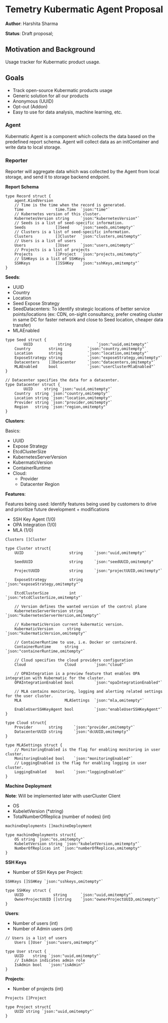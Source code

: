# Temetry Kubermatic Agent Proposal

**Author**: Harshita Sharma

**Status**: Draft proposal;

## Motivation and Background
Usage tracker for Kubermatic product usage.

## Goals
- Track open-source Kubermatic products usage
- Generic solution for all our products
- Anonymous (UUID)
- Opt-out (Addon)
- Easy to use for data analysis, machine learning, etc.

### Agent
Kubermatic Agent is a component which collects the data based on the predefined report schema. Agent will collect data as an initContainer and write data to local storage.

### Reporter
Reporter will aggregate data which was collected by the Agent from local storage, and send it to storage backend endpoint.

**Report Schema**

```
type Record struct {
	agent.KindVersion
	// Time is the time when the record is generated.
	Time              time.Time  `json:"time"`
	// Kubernetes version of this cluster.
	KubernetesVersion string     `json:"kubernetesVersion"`
	// Seeds is a list of seed-specific information.
	Seeds             []Seed     `json:"seeds,omitempty"`
	// Clusters is a list of seed-specific information.
	Clusters          []Cluster  `json:"clusters,omitempty"`
	// Users is a list of users
	Users             []User     `json:"users,omitempty"`
	// Projects is a list of projects
	Projects          []Project  `json:"projects,omitempty"`
	// SSHKeys is a list of SSHKeys
	SSHKeys           []SSHKey   `json:"sshKeys,omitempty"`
}
```

**Seeds**:

- UUID
- Country
- Location
- Seed Expose Strategy
- SeedDatacenters: To identify strategic locations of better service points/locations (ex: CDN, on-sight consultancy, prefer creating cluster in same DC for faster network and close to Seed location, cheaper data transfer)
- MLAEnabled

```
type Seed struct {
        UUID           string           `json:"uuid,omitempty"`
	Country        string           `json:"country,omitempty"`
	Location       string           `json:"location,omitempty"`
	ExposeStrategy string           `json:"exposeStrategy,omitempty"`
	Datacenters    []Datacenter     `json:"datacenters,omitempty"`
	MLAEnabled     bool             `json:"userClusterMlaEnabled"`
}

// Datacenter specifies the data for a datacenter.
type Datacenter struct {
        UUID     string `json:"uuid,omitempty"`
	Country  string `json:"country,omitempty"`
	Location string `json:"location,omitempty"`
	Provider string `json:"provider,omitempty"`
	Region   string `json:"region,omitempty"`
}
```

**Clusters**:

Basics:

- UUID
- Expose Strategy
- EtcdClusterSize
- KubernetesServerVersion
- KubermaticVersion
- ContainerRuntime
- Cloud:
    - Provider
    - Datacenter Region

**Features**:

Features being used: Identify features being used by customers to drive and prioritize future development + modifications

- SSH Key Agent (1/0)
- OPA Integration (1/0)
- MLA (1/0)

```
Clusters []Cluster

type Cluster struct{
    UUID                    string     `json:"uuid,omitempty"`

    SeedUUID                string     `json:"seedUUID,omitempty"

    ProjectUUID             string     `json:"projectUUID,omitempty"`

    ExposeStrategy          string     `json:"exposeStrategy,omitempty"`

    EtcdClusterSize         int        `json:"etcdClusterSize,omitempty"`

    // Version defines the wanted version of the control plane
    KubernetesServerVersion string     `json:"kubernetesServerVersion,omitempty"`

    // KubermaticVersion current kubermatic version.
    KubermaticVersion      string      `json:"kubermaticVersion,omitempty"`

    // ContainerRuntime to use, i.e. Docker or containerd.
    ContainerRuntime      string       `json:"containerRuntime,omitempty"`

    // Cloud specifies the cloud providers configuration
    Cloud                 Cloud        `json:"cloud"`

    // OPAIntegration is a preview feature that enables OPA integration with Kubermatic for the cluster.
    OPAIntegrationEnabled bool         `json:"opaIntegrationEnabled"`

    // MLA contains monitoring, logging and alerting related settings for the user cluster.
    MLA                   MLASettings  `json:"mla,omitempty"`

    EnableUserSSHKeyAgent bool         `json:"enableUserSSHKeyAgent"`
}

type Cloud struct{
    Provider       string     `json:"provider,omitempty"`
    DatacenterUUID string     `json:"dcUUID,omitempty"`
}

type MLASettings struct {
    // MonitoringEnabled is the flag for enabling monitoring in user cluster.
    MonitoringEnabled bool    `json:"monitoringEnabled"`
    // LoggingEnabled is the flag for enabling logging in user cluster.
    LoggingEnabled    bool    `json:"loggingEnabled"`
}
```

**Machine Deployment**

**Note**: Will be implemented later with userCluster Client

- OS
- KubeletVersion (*string)
- TotalNumberOfReplica (number of nodes) (int)

```
machineDeployments []machineDeployment

type machineDeployments struct{
    OS string `json:"os,omitempty"`
    KubeletVersion string `json:"kubeletVersion,omitempty"`
    NumberOfReplicas int `json:"numberOfReplicas,omitempty"`
}
```

**SSH Keys**
- Number of SSH Keys per Project:

```
SSHKeys []SSHKey `json:"sshkeys,omitempty"`

type SSHKey struct {
	UUID             string      `json:"uuid,omitempty"`
	OwnerProjectUUID []string    `json:"ownerProjectUUID,omitempty"`
}
```

**Users**:
- Number of users (int)
- Number of Admin users (int)

```
// Users is a list of users
    Users []User `json:"users,omitempty"`

type User struct {
    UUID    string `json:"uuid,omitempty"`
    // IsAdmin indicates admin role
    IsAdmin bool   `json:"isAdmin"`
}
```

**Projects**:
- Number of projects (int)

```
Projects []Project

type Project struct{
    UUID string `json:"uuid,omitempty"`
}
```
